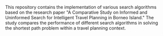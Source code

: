 This repository contains the implementation of various search algorithms based on the research paper "A Comparative Study on Informed and Uninformed Search for Intelligent Travel Planning in Borneo Island." The study compares the performance of different search algorithms in solving the shortest path problem within a travel planning context.


